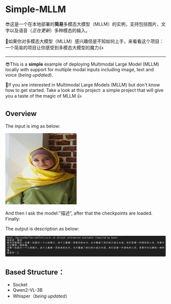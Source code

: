 # Simple-MLLM

😎这是一个在本地部署的**简易**多模态大模型（MLLM）的实例，支持包括图片、文字以及语音（*正在更新*）多种模态的输入。

🤩如果你对多模态大模型（MLLM）感兴趣但是不知如何上手，来看看这个项目：一个简易的项目让你感受到多模态大模型的魔力👍

---
😎This is a **simple** example of deploying Multimodal Large Model (MLLM) locally with support for multiple modal inputs including image, text and voice (*being updated*).

🤩If you are interested in Multimodal Large Models (MLLM) but don't know how to get started. Take a look at this project: a simple project that will give you a taste of the magic of MLLM 👍

## Overview
The input is img as below:

![alt img](Introduce/frame.jpg)

And then I ask the model:"描述”, after that the checkpoints are loaded. Finally:

The output is description as below:

![alt img](Introduce/demo.jpg)
## Based Structure：

* Socket
* Qwen2-VL-3B
* Whisper（*being updated*）